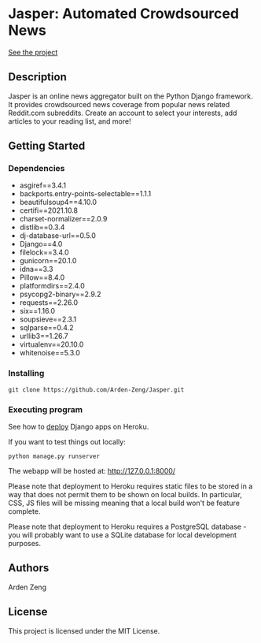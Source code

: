 # Jasper: Automated Crowdsourced News

[See the project](https://jaspernews.herokuapp.com/)

## Description

Jasper is an online news aggregator built on the Python Django framework. It provides crowdsourced news coverage from popular news related Reddit.com subreddits. Create an account to select your interests, add articles to your reading list, and more!

## Getting Started

### Dependencies

* asgiref==3.4.1
* backports.entry-points-selectable==1.1.1
* beautifulsoup4==4.10.0
* certifi==2021.10.8
* charset-normalizer==2.0.9
* distlib==0.3.4
* dj-database-url==0.5.0
* Django==4.0
* filelock==3.4.0
* gunicorn==20.1.0
* idna==3.3
* Pillow==8.4.0
* platformdirs==2.4.0
* psycopg2-binary==2.9.2
* requests==2.26.0
* six==1.16.0
* soupsieve==2.3.1
* sqlparse==0.4.2
* urllib3==1.26.7
* virtualenv==20.10.0
* whitenoise==5.3.0

### Installing

```
git clone https://github.com/Arden-Zeng/Jasper.git
```

### Executing program

See how to [deploy](https://devcenter.heroku.com/articles/deploying-python) Django apps on Heroku.

If you want to test things out locally:

```
python manage.py runserver
```
The webapp will be hosted at: http://127.0.0.1:8000/

Please note that deployment to Heroku requires static files to be stored in a way that does not permit them to be shown on local builds. In particular, CSS, JS files will be missing meaning that a local build won't be feature complete.

Please note that deployment to Heroku requires a PostgreSQL database - you will probably want to use a SQLite database for local development purposes.

## Authors

Arden Zeng

## License

This project is licensed under the MIT License.
